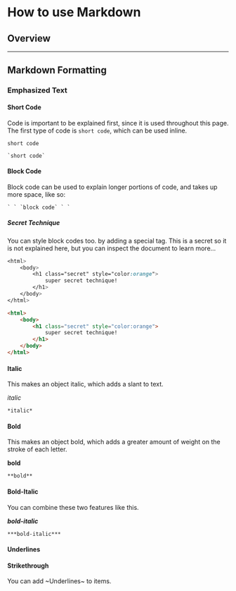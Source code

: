 # How to use Markdown
## Overview

---

## Markdown Formatting

### Emphasized Text

#### Short Code
Code is important to be explained first, since it is used throughout this page. The first type of code is `short code`, which can be used inline.

`short code`
```
`short code`
```

#### Block Code
Block code can be used to explain longer portions of code, and takes up more space, like so:

```
` ` `block code` ` `
```

##### Secret Technique
You can style block codes too. by adding a special tag. This is a secret so it is not explained here, but you can inspect the document to learn more...

```css
<html>
	<body>
		<h1 class="secret" style="color:orange">
			super secret technique!
		</h1>
	</body>
</html>
```


```html
<html>
	<body>
		<h1 class="secret" style="color:orange">
			super secret technique!
		</h1>
	</body>
</html>
```

#### Italic
This makes an object italic, which adds a slant to text.

*italic*
```
*italic*
```

#### Bold
This makes an object bold, which adds a greater amount of weight on the stroke of each letter.

**bold**
```
**bold**
```

#### Bold-Italic
You can combine these two features like this.

***bold-italic***

```
***bold-italic***
```

#### Underlines

#### Strikethrough
You can add ~Underlines~ to items.